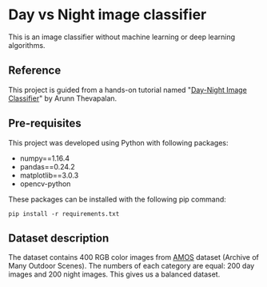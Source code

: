 # Day vs Night image classifier
This is an image classifier without machine learning or deep learning algorithms.
## Reference
This project is guided from a hands-on tutorial named "[Day-Night Image Classifier](https://github.com/arunnthevapalan/day-night-classifier)" by Arunn Thevapalan.
## Pre-requisites
This project was developed using Python with following packages:
- numpy==1.16.4
- pandas==0.24.2
- matplotlib==3.0.3
- opencv-python  

These packages can be installed with the following pip command:  

 ``` pip install -r requirements.txt ```
 
## Dataset description
The dataset contains 400 RGB color images from [AMOS](https://mvrl.cse.wustl.edu/datasets/amos/) dataset (Archive of Many Outdoor Scenes). The numbers of each category are equal: 200 day images and 200 night images. This gives us a balanced dataset.
